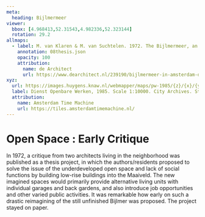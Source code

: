 ```yaml
---
meta:
  heading: Bijlmermeer
viewer:
  bbox: [4.968413,52.31543,4.982336,52.323144]
  rotation: 29.2
allmaps:
  - label: M. van Klaren & M. van Suchtelen. 1972. The Bijlmermeer, an attempt to improve living conditions
    annotation: 08thesis.json
    opacity: 100
    attribution:
      name: de Architect
      url: https://www.dearchitect.nl/239190/bijlmermeer-in-amsterdam-door-siegfried-nassuth
xyz:
  url: https://images.huygens.knaw.nl/webmapper/maps/pw-1985/{z}/{x}/{y}.png
  label: Dienst Openbare Werken, 1985. Scale 1:10000. City Archives. Stadsarchief Amsterdam.
  attribution:
    name: Amsterdam Time Machine
    url: https://tiles.amsterdamtimemachine.nl/
---
```

# Open Space : Early Critique
In 1972, a critique from two architects living in the neighborhood was published as a thesis project, in which the authors/residents proposed to solve the issue of the underdeveloped open space and lack of social functions by building low-rise buildings into the Maaiveld. The new imagined spaces would primarily provide alternative living units with individual garages and back gardens, and also introduce job opportunities and other varied public activities. It was remarkable how early on such a drastic reimagining of the still unfinished Bijlmer was proposed. The project stayed on paper.
